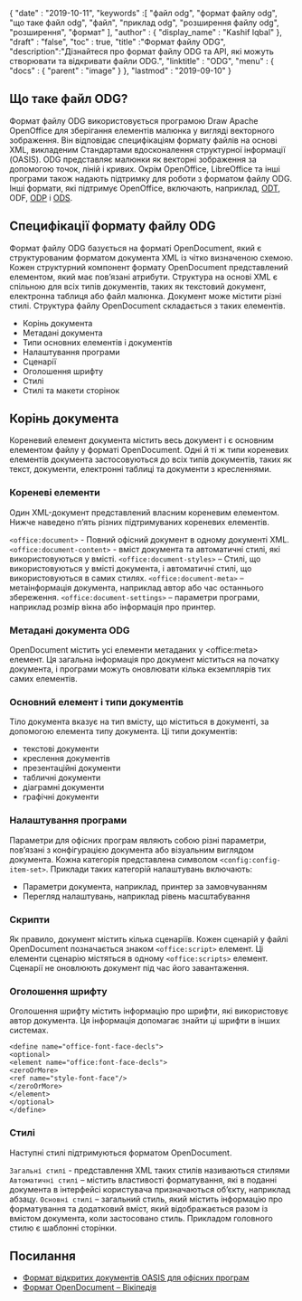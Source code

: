 {
  "date" : "2019-10-11",
  "keywords" :[ "файл odg", "формат файлу odg", "що таке файл odg", "файл", "приклад odg", "розширення файлу odg", "розширення", "формат" ],
  "author" : {
    "display_name" : "Kashif Iqbal"
},
  "draft" : "false",
  "toc" : true,
  "title" :"Формат файлу ODG",
  "description":"Дізнайтеся про формат файлу ODG та API, які можуть створювати та відкривати файли ODG.",
  "linktitle" : "ODG",
  "menu" : {
    "docs" : {
      "parent" : "image"
}
},
  "lastmod" : "2019-09-10"
}

## Що таке файл ODG?

Формат файлу ODG використовується програмою Draw Apache OpenOffice для зберігання елементів малюнка у вигляді векторного зображення. Він відповідає специфікаціям формату файлів на основі XML, викладеним Стандартами вдосконалення структурної інформації (OASIS). ODG представляє малюнки як векторні зображення за допомогою точок, ліній і кривих. Окрім OpenOffice, LibreOffice та інші програми також надають підтримку для роботи з форматом файлу ODG. Інші формати, які підтримує OpenOffice, включають, наприклад, [ODT](/uk/word-processing/odt/), ODF, [ODP](/uk/presentation/odp/) і [ODS](/uk/spreadsheet/ods/).


## Специфікації формату файлу ODG

Формат файлу ODG базується на форматі OpenDocument, який є структурованим форматом документа XML із чітко визначеною схемою.
Кожен структурний компонент формату OpenDocument представлений елементом, який має пов’язані атрибути. Структура на основі XML є спільною для всіх типів документів, таких як текстовий документ, електронна таблиця або файл малюнка. Документ може містити різні стилі. Структура файлу OpenDocument складається з таких елементів.
* Корінь документа
* Метадані документа
* Типи основних елементів і документів
* Налаштування програми
* Сценарії
* Оголошення шрифту
* Стилі
* Стилі та макети сторінок

## Корінь документа ##

Кореневий елемент документа містить весь документ і є основним елементом файлу у форматі OpenDocument. Одні й ті ж типи кореневих елементів документа застосовуються до всіх типів документів, таких як текст, документи, електронні таблиці та документи з кресленнями.

### Кореневі елементи ###
Один XML-документ представлений власним кореневим елементом. Нижче наведено п’ять різних підтримуваних кореневих елементів.

`<office:document>` - Повний офісний документ в одному документі XML.
`<office:document-content>` - вміст документа та автоматичні стилі, які використовуються у вмісті.
`<office:document-styles>` – Стилі, що використовуються у вмісті документа, і автоматичні стилі, що використовуються в самих стилях.
`<office:document-meta>` – метаінформація документа, наприклад автор або час останнього збереження.
`<office:document-settings>` – параметри програми, наприклад розмір вікна або інформація про принтер.

### Метадані документа ODG ###
OpenDocument містить усі елементи метаданих у \<office:meta> елемент. Ця загальна інформація про документ міститься на початку документа, і програми можуть оновлювати кілька екземплярів тих самих елементів.

### Основний елемент і типи документів ###
Тіло документа вказує на тип вмісту, що міститься в документі, за допомогою елемента типу документа. Ці типи документів:
* текстові документи
* креслення документів
* презентаційні документи
* табличні документи
* діаграмні документи
* графічні документи

### Налаштування програми ###
Параметри для офісних програм являють собою різні параметри, пов’язані з конфігурацією документа або візуальним виглядом документа. Кожна категорія представлена символом `<config:config-item-set>`. Приклади таких категорій налаштувань включають:
* Параметри документа, наприклад, принтер за замовчуванням
* Перегляд налаштувань, наприклад рівень масштабування

### Скрипти ###
Як правило, документ містить кілька сценаріїв. Кожен сценарій у файлі OpenDocument позначається знаком `<office:script>` елемент. Ці елементи сценарію містяться в одному `<office:scripts>` елемент. Сценарії не оновлюють документ під час його завантаження.
### Оголошення шрифту ###

Оголошення шрифту містить інформацію про шрифти, які використовує автор документа. Ця інформація допомагає знайти ці шрифти в інших системах.
```
<define name="office-font-face-decls">
<optional>
<element name="office:font-face-decls">
<zeroOrMore>
<ref name="style-font-face"/>
</zeroOrMore>
</element>
</optional>
</define>
```
### Стилі ###
Наступні стилі підтримуються форматом OpenDocument.

`Загальні стилі` - представлення XML таких стилів називаються стилями
`Автоматичні стилі` – містить властивості форматування, які в поданні документа в інтерфейсі користувача призначаються об’єкту, наприклад абзацу.
`Основні стилі` – загальний стиль, який містить інформацію про форматування та додатковий вміст, який відображається разом із вмістом документа, коли застосовано стиль. Прикладом головного стилю є шаблонні сторінки.

## Посилання ##
* [Формат відкритих документів OASIS для офісних програм](https://www.oasis-open.org/committees/tc_home.php?wg_abbrev=office)
* [Формат OpenDocument – Вікіпедія](https://en.wikipedia.org/wiki/OpenDocument)

